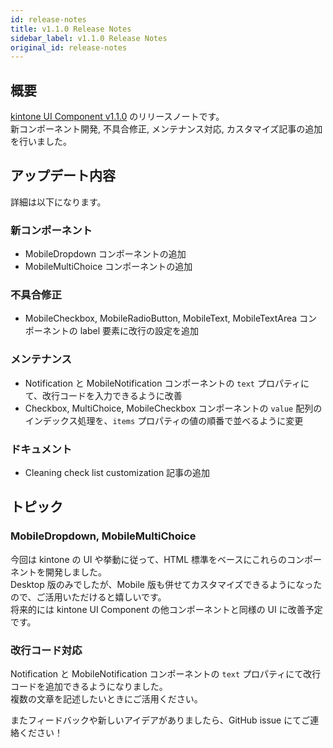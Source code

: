 ```yaml
---
id: release-notes
title: v1.1.0 Release Notes
sidebar_label: v1.1.0 Release Notes
original_id: release-notes
---
```


## 概要

[kintone UI Component v1.1.0](https://github.com/kintone-labs/kintone-ui-component/releases/tag/v1.1.0) のリリースノートです。<br/>
新コンポーネント開発, 不具合修正, メンテナンス対応, カスタマイズ記事の追加を行いました。

## アップデート内容

詳細は以下になります。

### 新コンポーネント
- MobileDropdown コンポーネントの追加
- MobileMultiChoice コンポーネントの追加

### 不具合修正
- MobileCheckbox, MobileRadioButton, MobileText, MobileTextArea コンポーネントの label 要素に改行の設定を追加

### メンテナンス
- Notification と MobileNotification コンポーネントの `text` プロパティにて、改行コードを入力できるように改善
- Checkbox, MultiChoice, MobileCheckbox コンポーネントの `value` 配列のインデックス処理を、`items` プロパティの値の順番で並べるように変更

### ドキュメント
- Cleaning check list customization 記事の追加

## トピック
### MobileDropdown, MobileMultiChoice
今回は kintone の UI や挙動に従って、HTML 標準をベースにこれらのコンポーネントを開発しました。<br/>
Desktop 版のみでしたが、Mobile 版も併せてカスタマイズできるようになったので、ご活用いただけると嬉しいです。<br/>
将来的には kintone UI Component の他コンポーネントと同様の UI に改善予定です。

### 改行コード対応
Notification と MobileNotification コンポーネントの `text` プロパティにて改行コードを追加できるようになりました。<br/>
複数の文章を記述したいときにご活用ください。

またフィードバックや新しいアイデアがありましたら、GitHub issue にてご連絡ください！
